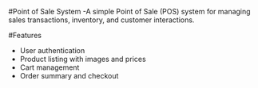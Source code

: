 
#Point of Sale System
-A simple Point of Sale (POS) system for managing sales transactions, inventory, and customer interactions.

#Features
- User authentication
- Product listing with images and prices
- Cart management
- Order summary and checkout
 
 
